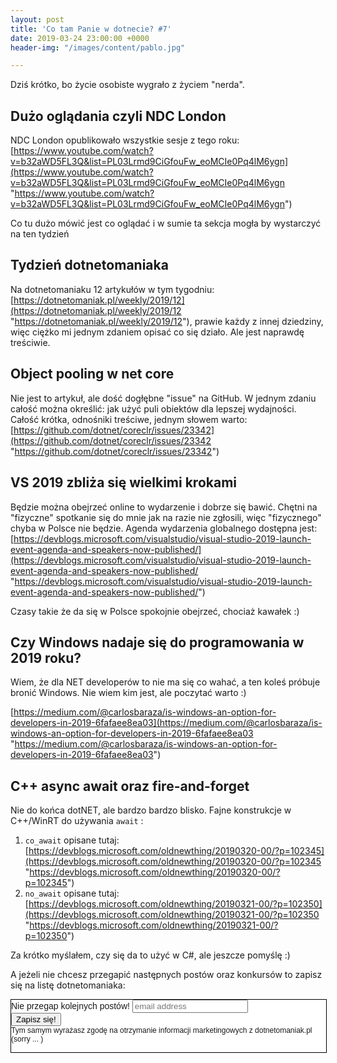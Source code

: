 ```yaml
---
layout: post
title: 'Co tam Panie w dotnecie? #7'
date: 2019-03-24 23:00:00 +0000
header-img: "/images/content/pablo.jpg"

---
```

Dziś krótko, bo życie osobiste wygrało z życiem "nerda".

## Dużo oglądania czyli NDC London

NDC London opublikowało wszystkie sesje z tego roku: [https://www.youtube.com/watch?v=b32aWD5FL3Q&list=PL03Lrmd9CiGfouFw_eoMCIe0Pq4lM6ygn](https://www.youtube.com/watch?v=b32aWD5FL3Q&list=PL03Lrmd9CiGfouFw_eoMCIe0Pq4lM6ygn "https://www.youtube.com/watch?v=b32aWD5FL3Q&list=PL03Lrmd9CiGfouFw_eoMCIe0Pq4lM6ygn")

Co tu dużo mówić jest co oglądać i w sumie ta sekcja mogła by wystarczyć na ten tydzień

## Tydzień dotnetomaniaka

Na dotnetomaniaku 12 artykułów w tym tygodniu: [https://dotnetomaniak.pl/weekly/2019/12](https://dotnetomaniak.pl/weekly/2019/12 "https://dotnetomaniak.pl/weekly/2019/12"), prawie każdy z innej dziedziny, więc ciężko mi jednym zdaniem opisać co się działo. Ale jest naprawdę treściwie.

## Object pooling w net core

Nie jest to artykuł, ale dość dogłębne "issue" na GitHub. W jednym zdaniu całość można określić: jak użyć puli obiektów dla lepszej wydajności. Całość krótka, odnośniki treściwe, jednym słowem warto: [https://github.com/dotnet/coreclr/issues/23342](https://github.com/dotnet/coreclr/issues/23342 "https://github.com/dotnet/coreclr/issues/23342")

## VS 2019 zbliża się wielkimi krokami

Będzie można obejrzeć online to wydarzenie i dobrze się bawić. Chętni na "fizyczne" spotkanie się do mnie jak na razie nie zgłosili, więc "fizycznego" chyba w Polsce nie będzie. Agenda wydarzenia globalnego dostępna jest: [https://devblogs.microsoft.com/visualstudio/visual-studio-2019-launch-event-agenda-and-speakers-now-published/](https://devblogs.microsoft.com/visualstudio/visual-studio-2019-launch-event-agenda-and-speakers-now-published/ "https://devblogs.microsoft.com/visualstudio/visual-studio-2019-launch-event-agenda-and-speakers-now-published/")

Czasy takie że da się w Polsce spokojnie obejrzeć, chociaż kawałek :)

## Czy Windows nadaje się do programowania w 2019 roku?

Wiem, że dla NET developerów to nie ma się co wahać, a ten koleś próbuje bronić Windows. Nie wiem kim jest, ale poczytać warto :)

[https://medium.com/@carlosbaraza/is-windows-an-option-for-developers-in-2019-6fafaee8ea03](https://medium.com/@carlosbaraza/is-windows-an-option-for-developers-in-2019-6fafaee8ea03 "https://medium.com/@carlosbaraza/is-windows-an-option-for-developers-in-2019-6fafaee8ea03")

## C++ async await oraz fire-and-forget

Nie do końca dotNET, ale bardzo bardzo blisko. Fajne konstrukcje w C++/WinRT  do używania `await` :

1. `co_await` opisane tutaj: [https://devblogs.microsoft.com/oldnewthing/20190320-00/?p=102345](https://devblogs.microsoft.com/oldnewthing/20190320-00/?p=102345 "https://devblogs.microsoft.com/oldnewthing/20190320-00/?p=102345")
2. `no_await` opisane tutaj: [https://devblogs.microsoft.com/oldnewthing/20190321-00/?p=102350](https://devblogs.microsoft.com/oldnewthing/20190321-00/?p=102350 "https://devblogs.microsoft.com/oldnewthing/20190321-00/?p=102350")

Za krótko myślałem, czy się da to użyć w C#, ale jeszcze pomyślę :)

A jeżeli nie chcesz przegapić następnych postów oraz konkursów to zapisz się na listę dotnetomaniaka:
<!-- Begin Mailchimp Signup Form -->
<link href="//cdn-images.mailchimp.com/embedcode/horizontal-slim-10_7.css" rel="stylesheet" type="text/css">
<style type="text/css">
	#mc_embed_signup{background:#fff; clear:left; font:14px Helvetica,Arial,sans-serif; width:100%; border: black 1px solid;margin-bottom: 20px;}

</style>
<div id="mc_embed_signup">
<form action="https://space.us12.list-manage.com/subscribe/post?u=41e9c22eaffd315a81e011e75&amp;id=1b2dcb14fd" method="post" id="mc-embedded-subscribe-form" name="mc-embedded-subscribe-form" class="validate" target="_blank" novalidate="">
    <div id="mc_embed_signup_scroll">
	<label for="mce-EMAIL"><label for="mce-EMAIL">Nie przegap kolejnych postów!</label>
	<input type="email" value="" name="EMAIL" class="email" id="mce-EMAIL" placeholder="email address" required="">
    <!-- real people should not fill this in and expect good things - do not remove this or risk form bot signups-->
    <div style="position: absolute; left: -5000px;" aria-hidden="true"><input type="text" name="b_41e9c22eaffd315a81e011e75_1b2dcb14fd" tabindex="-1" value=""></div>
    <div class="clear"><input type="submit" value="Zapisz się!" name="subscribe" id="mc-embedded-subscribe" class="button"></div>
    <div class="" style="
    font-size: 12px;
    font-weight: normal;
">Tym samym wyrażasz zgodę na otrzymanie informacji marketingowych z dotnetomaniak.pl (sorry ... )</div>
    </label></div>
</form>
</div>
<!--End mc_embed_signup-->

